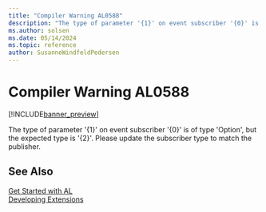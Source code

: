 ```yaml
---
title: "Compiler Warning AL0588"
description: "The type of parameter '{1}' on event subscriber '{0}' is of type 'Option', but the expected type is '{2}'."
ms.author: solsen
ms.date: 05/14/2024
ms.topic: reference
author: SusanneWindfeldPedersen
---
```

[//]: # (START>DO_NOT_EDIT)
[//]: # (IMPORTANT:Do not edit any of the content between here and the END>DO_NOT_EDIT.)
[//]: # (Any modifications should be made in the .xml files in the ModernDev repo.)
# Compiler Warning AL0588

[!INCLUDE[banner_preview](../includes/banner_preview.md)]

The type of parameter '{1}' on event subscriber '{0}' is of type 'Option', but the expected type is '{2}'. Please update the subscriber type to match the publisher.


[//]: # (IMPORTANT: END>DO_NOT_EDIT)
## See Also  
[Get Started with AL](../devenv-get-started.md)  
[Developing Extensions](../devenv-dev-overview.md)  